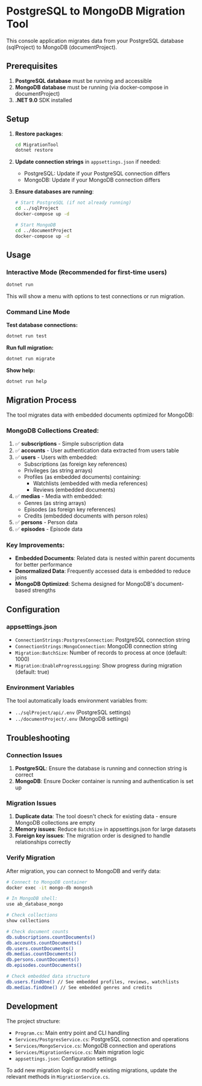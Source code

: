# PostgreSQL to MongoDB Migration Tool

This console application migrates data from your PostgreSQL database (sqlProject) to MongoDB (documentProject).

## Prerequisites

1. **PostgreSQL database** must be running and accessible
2. **MongoDB database** must be running (via docker-compose in documentProject)
3. **.NET 9.0** SDK installed

## Setup

1. **Restore packages**:

    ```bash
    cd MigrationTool
    dotnet restore
    ```

2. **Update connection strings** in `appsettings.json` if needed:
    - PostgreSQL: Update if your PostgreSQL connection differs
    - MongoDB: Update if your MongoDB connection differs

3. **Ensure databases are running**:

    ```bash
    # Start PostgreSQL (if not already running)
    cd ../sqlProject
    docker-compose up -d

    # Start MongoDB
    cd ../documentProject
    docker-compose up -d
    ```

## Usage

### Interactive Mode (Recommended for first-time users)

```bash
dotnet run
```

This will show a menu with options to test connections or run migration.

### Command Line Mode

**Test database connections:**

```bash
dotnet run test
```

**Run full migration:**

```bash
dotnet run migrate
```

**Show help:**

```bash
dotnet run help
```

## Migration Process

The tool migrates data with embedded documents optimized for MongoDB:

### MongoDB Collections Created:

1. ✅ **subscriptions** - Simple subscription data
2. ✅ **accounts** - User authentication data extracted from users table
3. ✅ **users** - Users with embedded:
    - Subscriptions (as foreign key references)
    - Privileges (as string arrays)
    - Profiles (as embedded documents) containing:
        - Watchlists (embedded with media references)
        - Reviews (embedded documents)
4. ✅ **medias** - Media with embedded:
    - Genres (as string arrays)
    - Episodes (as foreign key references)
    - Credits (embedded documents with person roles)
5. ✅ **persons** - Person data
6. ✅ **episodes** - Episode data

### Key Improvements:

- **Embedded Documents**: Related data is nested within parent documents for better performance
- **Denormalized Data**: Frequently accessed data is embedded to reduce joins
- **MongoDB Optimized**: Schema designed for MongoDB's document-based strengths

## Configuration

### appsettings.json

- `ConnectionStrings:PostgresConnection`: PostgreSQL connection string
- `ConnectionStrings:MongoConnection`: MongoDB connection string
- `Migration:BatchSize`: Number of records to process at once (default: 1000)
- `Migration:EnableProgressLogging`: Show progress during migration (default: true)

### Environment Variables

The tool automatically loads environment variables from:

- `../sqlProject/api/.env` (PostgreSQL settings)
- `../documentProject/.env` (MongoDB settings)

## Troubleshooting

### Connection Issues

1. **PostgreSQL**: Ensure the database is running and connection string is correct
2. **MongoDB**: Ensure Docker container is running and authentication is set up

### Migration Issues

1. **Duplicate data**: The tool doesn't check for existing data - ensure MongoDB collections are empty
2. **Memory issues**: Reduce `BatchSize` in appsettings.json for large datasets
3. **Foreign key issues**: The migration order is designed to handle relationships correctly

### Verify Migration

After migration, you can connect to MongoDB and verify data:

```bash
# Connect to MongoDB container
docker exec -it mongo-db mongosh

# In MongoDB shell:
use ab_database_mongo

# Check collections
show collections

# Check document counts
db.subscriptions.countDocuments()
db.accounts.countDocuments()
db.users.countDocuments()
db.medias.countDocuments()
db.persons.countDocuments()
db.episodes.countDocuments()

# Check embedded data structure
db.users.findOne() // See embedded profiles, reviews, watchlists
db.medias.findOne() // See embedded genres and credits
```

## Development

The project structure:

- `Program.cs`: Main entry point and CLI handling
- `Services/PostgresService.cs`: PostgreSQL connection and operations
- `Services/MongoService.cs`: MongoDB connection and operations
- `Services/MigrationService.cs`: Main migration logic
- `appsettings.json`: Configuration settings

To add new migration logic or modify existing migrations, update the relevant methods in `MigrationService.cs`.
